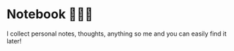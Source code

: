 # Notebook 📑📝🐝

I collect personal notes, thoughts, anything so me and you can easily find it later!
